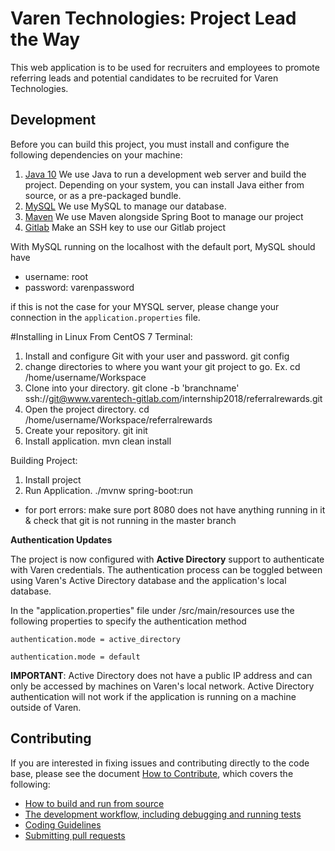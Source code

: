 # Varen Technologies: Project Lead the Way

This web application is to be used for recruiters and employees to promote referring leads and potential candidates to 
be recruited for Varen Technologies.

## Development

Before you can build this project, you must install and configure the following dependencies on your machine:

1. [Java 10](http://www.oracle.com/technetwork/java/javase/downloads/jdk10-downloads-4416644.html) We use Java to run a development web server and build the project. Depending on your system, you can
    install Java either from source, or as a pre-packaged bundle. 
2. [MySQL](https://www.mysql.com/downloads/) We use MySQL to manage our database.
3. [Maven](https://maven.apache.org/download.cgi) We use Maven alongside Spring Boot to manage our project
4. [Gitlab](https://www.linux.com/blog/lets-git-it-installing-git-centos) Make an SSH key to use our Gitlab project

With MySQL running on the localhost with the default port, MySQL should have
* username: root
* password: varenpassword

if this is not the case for your MYSQL server, please change your connection in the `application.properties` file.

#Installing in Linux
From CentOS 7 Terminal:
1. Install and configure Git with your user and password. git config
2. change directories to where you want your git project to go. Ex. cd /home/username/Workspace
3. Clone into your directory. git clone -b 'branchname' ssh://git@www.varentech-gitlab.com/internship2018/referralrewards.git
4. Open the project directory. cd /home/username/Workspace/referralrewards
5. Create your repository. git init
6. Install application. mvn clean install

Building Project:
1. Install project 
2. Run Application. ./mvnw spring-boot:run
* for port errors: make sure port 8080 does not have anything running in it & check that git is not running in the master branch


**Authentication Updates**

The project is now configured with **Active Directory** support to authenticate with Varen credentials. The authentication process can be toggled between using
Varen's Active Directory database and the application's local database.

In the "application.properties" file under /src/main/resources use the following properties to specify the authentication method

`authentication.mode = active_directory` 

`authentication.mode = default` 

**IMPORTANT**: Active Directory does not have a public IP address and can only be accessed by machines on Varen's local network. 
Active Directory authentication will not work if the application is running on a machine outside of Varen.

## Contributing
If you are interested in fixing issues and contributing directly to the code base, 
please see the document [How to Contribute](54.156.214.150/internship2018/referralrewards/wiki/How-to-Contribute), which
covers the following:

* [How to build and run from source](54.156.214.150/internship2018/referralrewards/wiki/How-to-Contribute#build-and-run-from-source)
* [The development workflow, including debugging and running tests](54.156.214.150/internship2018/referralrewards/wiki/How-to-Contribute#development-workflow)
* [Coding Guidelines](54.156.214.150/internship2018/referralrewards/wiki/Coding-Guidelines)
* [Submitting pull requests](54.156.214.150/internship2018/referralrewards/wiki/How-to-Contribute#pull-requests)